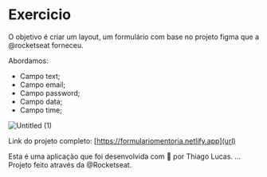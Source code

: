 # Exercicio

O objetivo é criar um layout, um formulário com base no projeto figma que a @rocketseat forneceu.

Abordamos:

- Campo text;
- Campo email;
- Campo password;
- Campo data;
- Campo time;

![Untitled (1)](https://user-images.githubusercontent.com/65739291/183238343-f89e4f06-8605-45d3-bb84-ef38407cb1be.gif)

Link do projeto completo: [https://formulariomentoria.netlify.app](url)

Esta é uma aplicação que foi desenvolvida com 💜 por Thiago Lucas. ... Projeto feito através da @Rocketseat.

